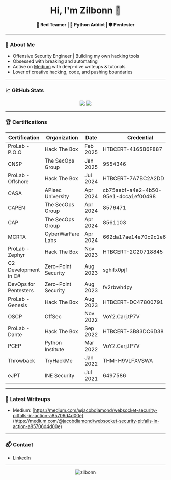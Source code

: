 <h1 align="center">Hi, I'm Zilbonn 👾</h1>

<p align="center">
  <b>🔴 Red Teamer | 🐍 Python Addict | 🛡️ Pentester</b>
</p>

---

### 🚀 About Me
- Offensive Security Engineer | Building my own hacking tools
- Obsessed with breaking and automating
- Active on [Medium](https://medium.com/@jacobdiamond/lists) with deep-dive writeups & tutorials
- Lover of creative hacking, code, and pushing boundaries

---
### 📈 **GitHub Stats**

<p align="center">
  <img src="https://github-readme-stats.vercel.app/api?username=zilbonn&show_icons=true&hide_title=true&theme=radical">
  <img src="https://github-readme-streak-stats.herokuapp.com/?user=zilbonn&theme=radical">
</p>

---

### 🏆 **Certifications**

| Certification                | Organization         | Date       | Credential                  |
|------------------------------|----------------------|------------|-----------------------------|
| ProLab - P.O.O               | Hack The Box         | Feb 2025   | HTBCERT-4165B6F887          |
| CNSP                         | The SecOps Group     | Jan 2025   | 9554346                     |
| ProLab - Offshore            | Hack The Box         | Jul 2024   | HTBCERT-7A7BC2A2DD          |
| CASA                         | APIsec University    | Apr 2024   | cb75aebf-a4e2-4b50-95e1-4cca1ef00498 |
| CAPEN                        | The SecOps Group     | Apr 2024   | 8576471                     |
| CAP                          | The SecOps Group     | Apr 2024   | 8561103                     |
| MCRTA                        | CyberWarFare Labs    | Apr 2024   | 662da17ae14e70c9c1e6d6ef    |
| ProLab - Zephyr              | Hack The Box         | Nov 2023   | HTBCERT-2C20718845          |
| C2 Development in C#         | Zero-Point Security  | Aug 2023   | sghifx0pjf                  |
| DevOps for Pentesters        | Zero-Point Security  | Aug 2023   | fv2rbwh4py                  |
| ProLab - Genesis             | Hack The Box         | Aug 2023   | HTBCERT-DC47800791          |
| OSCP                         | OffSec               | Nov 2022   | VoY2.Carj.tP7V              |
| ProLab - Dante               | Hack The Box         | Sep 2022   | HTBCERT-3B83DC6D38          |
| PCEP                         | Python Institute     | Mar 2022   | VoY2.Carj.tP7V              |
| Throwback                    | TryHackMe            | Jan 2022   | THM-H9VLFXVSWA              |
| eJPT                         | INE Security         | Jul 2021   | 6497586                     |


---


### 📰 **Latest Writeups**

- Medium: [https://medium.com/@jacobdiamond/websocket-security-pitfalls-in-action-a85706d4d00e](https://medium.com/@jacobdiamond/websocket-security-pitfalls-in-action-a85706d4d00e)

---

### 📬 **Contact**

- [LinkedIn](https://www.linkedin.com/in/jdiamondoff/) <!-- update if you want -->

---

<p align="center">
  <img src="https://komarev.com/ghpvc/?username=zilbonn&label=Profile%20views&color=0e75b6&style=flat" alt="zilbonn" />
</p>
